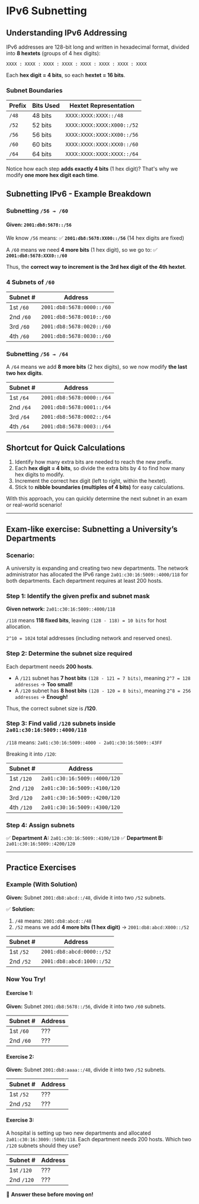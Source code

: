 # IPv6 Subnetting

## Understanding IPv6 Addressing
IPv6 addresses are 128-bit long and written in hexadecimal format, divided into **8 hextets** (groups of 4 hex digits):
```
XXXX : XXXX : XXXX : XXXX : XXXX : XXXX : XXXX : XXXX
```
Each **hex digit = 4 bits**, so each **hextet = 16 bits**.

### **Subnet Boundaries**
| Prefix | Bits Used | Hextet Representation      |
| ------ | --------- | -------------------------- |
| `/48`  | 48 bits   | `XXXX:XXXX:XXXX::/48`      |
| `/52`  | 52 bits   | `XXXX:XXXX:XXXX:X000::/52` |
| `/56`  | 56 bits   | `XXXX:XXXX:XXXX:XX00::/56` |
| `/60`  | 60 bits   | `XXXX:XXXX:XXXX:XXX0::/60` |
| `/64`  | 64 bits   | `XXXX:XXXX:XXXX:XXXX::/64` |

Notice how each step **adds exactly 4 bits** (1 hex digit)? That's why we modify **one more hex digit each time**.

## Subnetting IPv6 - Example Breakdown

### **Subnetting `/56 → /60`**

#### **Given:** `2001:db8:5678::/56`
We know `/56` means:
✅ **`2001:db8:5678:XX00::/56`** (14 hex digits are fixed)

A `/60` means we need **4 more bits** (1 hex digit), so we go to:
✅ **`2001:db8:5678:XXX0::/60`**

Thus, the **correct way to increment is the 3rd hex digit of the 4th hextet**.

### **4 Subnets of `/60`**
| Subnet #  | Address                   |
| --------- | ------------------------- |
| 1st `/60` | `2001:db8:5678:0000::/60` |
| 2nd `/60` | `2001:db8:5678:0010::/60` |
| 3rd `/60` | `2001:db8:5678:0020::/60` |
| 4th `/60` | `2001:db8:5678:0030::/60` |

### **Subnetting `/56 → /64`**
A `/64` means we add **8 more bits** (2 hex digits), so we now modify **the last two hex digits**.

| Subnet #  | Address                   |
| --------- | ------------------------- |
| 1st `/64` | `2001:db8:5678:0000::/64` |
| 2nd `/64` | `2001:db8:5678:0001::/64` |
| 3rd `/64` | `2001:db8:5678:0002::/64` |
| 4th `/64` | `2001:db8:5678:0003::/64` |

## **Shortcut for Quick Calculations**
1. Identify how many extra bits are needed to reach the new prefix.
2. Each **hex digit = 4 bits**, so divide the extra bits by 4 to find how many hex digits to modify.
3. Increment the correct hex digit (left to right, within the hextet).
4. Stick to **nibble boundaries (multiples of 4 bits)** for easy calculations.

With this approach, you can quickly determine the next subnet in an exam or real-world scenario!

---

## **Exam-like exercise: Subnetting a University’s Departments**
### **Scenario:**
A university is expanding and creating two new departments. The network administrator has allocated the IPv6 range `2a01:c30:16:5009::4000/118` for both departments. Each department requires at least 200 hosts.

### **Step 1: Identify the given prefix and subnet mask**
**Given network:** `2a01:c30:16:5009::4000/118`

`/118` means **118 fixed bits**, leaving `(128 - 118) = 10 bits` for host allocation.

`2^10 = 1024` total addresses (including network and reserved ones).

### **Step 2: Determine the subnet size required**
Each department needs **200 hosts**.

- A `/121` subnet has **7 host bits** `(128 - 121 = 7 bits)`, meaning `2^7 = 128 addresses` → **Too small!**
- A `/120` subnet has **8 host bits** `(128 - 120 = 8 bits)`, meaning `2^8 = 256 addresses` → **Enough!**

Thus, the correct subnet size is **/120**.

### **Step 3: Find valid `/120` subnets inside `2a01:c30:16:5009::4000/118`**
`/118` means: `2a01:c30:16:5009::4000 - 2a01:c30:16:5009::43FF`

Breaking it into `/120`:

| Subnet #   | Address                      |
| ---------- | ---------------------------- |
| 1st `/120` | `2a01:c30:16:5009::4000/120` |
| 2nd `/120` | `2a01:c30:16:5009::4100/120` |
| 3rd `/120` | `2a01:c30:16:5009::4200/120` |
| 4th `/120` | `2a01:c30:16:5009::4300/120` |

### **Step 4: Assign subnets**
✅ **Department A:** `2a01:c30:16:5009::4100/120`
✅ **Department B:** `2a01:c30:16:5009::4200/120`

---

## **Practice Exercises**

### **Example (With Solution)**
**Given:** Subnet `2001:db8:abcd::/48`, divide it into two `/52` subnets.

✅ **Solution:**
1. `/48` means: `2001:db8:abcd::/48`
2. `/52` means we add **4 more bits (1 hex digit)** → `2001:db8:abcd:X000::/52`

| Subnet #  | Address                   |
| --------- | ------------------------- |
| 1st `/52` | `2001:db8:abcd:0000::/52` |
| 2nd `/52` | `2001:db8:abcd:1000::/52` |

### **Now You Try!**
#### **Exercise 1:**
**Given:** Subnet `2001:db8:5678::/56`, divide it into two `/60` subnets.

| Subnet #  | Address |
| --------- | ------- |
| 1st `/60` | ???     |
| 2nd `/60` | ???     |

#### **Exercise 2:**
**Given:** Subnet `2001:db8:aaaa::/48`, divide it into two `/52` subnets.

| Subnet #  | Address |
| --------- | ------- |
| 1st `/52` | ???     |
| 2nd `/52` | ???     |

#### **Exercise 3:**
A hospital is setting up two new departments and allocated `2a01:c30:16:3009::5000/118`. Each department needs 200 hosts. Which two `/120` subnets should they use?

| Subnet #   | Address |
| ---------- | ------- |
| 1st `/120` | ???     |
| 2nd `/120` | ???     |

🚀 **Answer these before moving on!**
